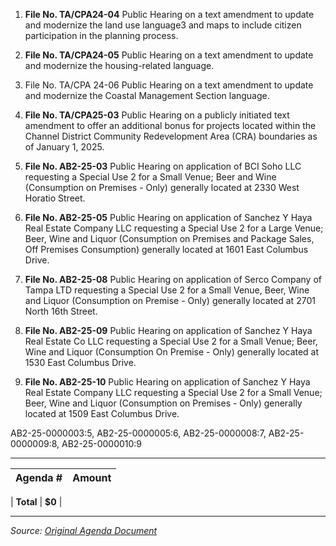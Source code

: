 1. **File No. TA/CPA24-04** Public Hearing on a text amendment to update and modernize the land use language3 and maps to include citizen participation in the planning process.

2. **File No. TA/CPA24-05** Public Hearing on a text amendment to update and modernize the housing-related language.

3. File No. TA/CPA 24-06 Public Hearing on a text amendment to update and modernize the Coastal Management Section language.

4. **File No. TA/CPA25-03** Public Hearing on a publicly initiated text amendment to offer an additional bonus for projects located within the Channel District Community Redevelopment Area (CRA) boundaries as of January 1, 2025.

5. **File No. AB2-25-03** Public Hearing on application of BCI Soho LLC requesting a Special Use 2 for a Small Venue; Beer and Wine (Consumption on Premises - Only) generally located at 2330 West Horatio Street.

6. **File No. AB2-25-05** Public Hearing on application of Sanchez Y Haya Real Estate Company LLC requesting a Special Use 2 for a Large Venue; Beer, Wine and Liquor (Consumption on Premises and Package Sales, Off Premises Consumption) generally located at 1601 East Columbus Drive.

7. **File No. AB2-25-08** Public Hearing on application of Serco Company of Tampa LTD requesting a Special Use 2 for a Small Venue, Beer, Wine and Liquor (Consumption on Premise - Only) generally located at 2701 North 16th Street.

8. **File No. AB2-25-09** Public Hearing on application of Sanchez Y Haya Real Estate Co LLC requesting a Special Use 2 for a Small Venue; Beer, Wine and Liquor (Consumption On Premise - Only) generally located at 1530 East Columbus Drive.

9. **File No. AB2-25-10** Public Hearing on application of Sanchez Y Haya Real Estate Company LLC requesting a Special Use 2 for a Small Venue; Beer, Wine and Liquor (Consumption on Premises - Only) generally located at 1509 East Columbus Drive.

AB2-25-0000003:5, AB2-25-0000005:6, AB2-25-0000008:7, AB2-25-0000009:8, AB2-25-0000010:9

---

| Agenda # | Amount |
|----------|--------|

| **Total** | **$0** |

---
*Source: [Original Agenda Document](https://tampagov.hylandcloud.com/221agendaonline/Documents/ViewAgenda?meetingId=2609&type=agenda&doctype=1)*